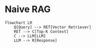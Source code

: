 # Naive RAG
```mermaid
flowchart LR
    Q[Query] --> RET[Vector Retriever]
    RET --> C[Top‑K Context]
    C --> LLM[LLM]
    LLM --> R[Response]
```
